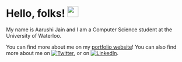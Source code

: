 # Hello, folks! <img src="https://raw.githubusercontent.com/MartinHeinz/MartinHeinz/master/wave.gif" width="30px">
My name is Aarushi Jain and I am a Computer Science student at the University of Waterloo.
<!-- Actual text -->
You can find more about me on my <a href = "https://aarushijain29.github.io/portfolio/">portfolio website</a>!
You can also find more about me on [![Twitter][1.2]][1], or on [![LinkedIn][2.2]][2].

<!-- Icons -->

[1.2]: http://i.imgur.com/wWzX9uB.png (twitter icon without padding)
[2.2]: https://raw.githubusercontent.com/MartinHeinz/MartinHeinz/master/linkedin-3-16.png (LinkedIn icon without padding)

<!-- Links to your social media accounts -->

[1]: https://twitter.com/aarushijain07
[2]: https://www.linkedin.com/in/aarushi-jain-9a8a07195/


